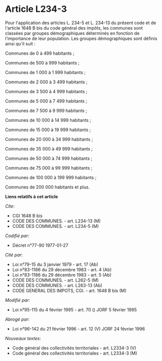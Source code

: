 # Article L234-3

Pour l'application des articles L. 234-5 et L. 234-13 du présent code et de l'article 1648 B bis du code général des impôts,
les communes sont classées par groupes démographiques déterminés en fonction de l'importance de leur population. Les groupes
démographiques sont définis ainsi qu'il suit :

Communes de 0 à 499 habitants ;

Communes de 500 à 999 habitants ;

Communes de 1 000 à 1 999 habitants ;

Communes de 2 000 à 3 499 habitants ;

Communes de 3 500 à 4 999 habitants ;

Communes de 5 000 à 7 499 habitants ;

Communes de 7 500 à 9 999 habitants ;

Communes de 10 000 à 14 999 habitants ;

Communes de 15 000 à 19 999 habitants ;

Communes de 20 000 à 34 999 habitants ;

Communes de 35 000 à 49 999 habitants ;

Communes de 50 000 à 74 999 habitants ;

Communes de 75 000 à 99 999 habitants ;

Communes de 100 000 à 199 999 habitants ;

Communes de 200 000 habitants et plus.

**Liens relatifs à cet article**

_Cite_:

  - CGI 1648 B bis
  - CODE DES COMMUNES. - art. L234-13 (M)
  - CODE DES COMMUNES. - art. L234-5 (M)

_Codifié par_:

  - Décret n°77-90 1977-01-27

_Cité par_:

  - Loi n°79-15 du 3 janvier 1979 - art. 17 (Ab)
  - Loi n°83-1186 du 29 décembre 1983 - art. 4 (Ab)
  - Loi n°83-1186 du 29 décembre 1983 - art. 5 (Ab)
  - CODE DES COMMUNES. - art. L262-5 (M)
  - CODE DES COMMUNES. - art. L263-13 (Ab)
  - CODE GENERAL DES IMPOTS, CGI. - art. 1648 B bis (M)

_Modifié par_:

  - Loi n°95-115 du 4 février 1995 - art. 70 () JORF 5 février 1995

_Abrogé par_:

  - Loi n°96-142 du 21 février 1996 - art. 12 (V) JORF 24 février 1996

_Nouveaux textes_:

  - Code général des collectivités territoriales - art. L2334-3 (V)
  - Code général des collectivités territoriales - art. L2334-3 (M)
